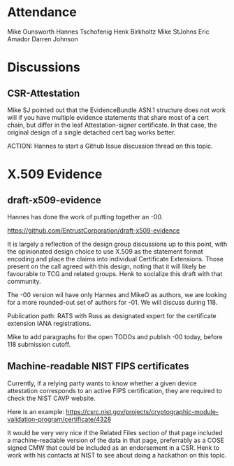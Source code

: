 # Attendance

Mike Ounsworth
Hannes Tschofenig
Henk Birkholtz
Mike StJohns
Eric Amador
Darren Johnson


# Discussions

## CSR-Attestation

Mike SJ pointed out that the EvidenceBundle ASN.1 structure does not work will if you have multiple evidence statements that share most of a cert chain, but differ in the leaf Attestation-signer certificate. In that case, the original design of a single detached cert bag works better.

ACTION: Hannes to start a Github Issue discussion thread on this topic.


# X.509 Evidence

## draft-x509-evidence

Hannes has done the work of putting together an -00.

https://github.com/EntrustCorporation/draft-x509-evidence

It is largely a reflection of the design group discussions up to this point, with the opinionated design choice to use X.509 as the statement format encoding and place the claims into individual Certificate Extensions. Those present on the call agreed with this design, noting that it will likely be favourable to TCG and related groups. Henk to socialize this draft with that community.

The -00 version wil have only Hannes and MikeO as authors, we are looking for a more rounded-out set of authors for -01. We will discuss during 118.

Publication path: RATS with Russ as designated expert for the certificate extension IANA registrations.

Mike to add paragraphs for the open TODOs and publish -00 today, before 118 submission cutoff.

## Machine-readable NIST FIPS certificates

Currently, if a relying party wants to know whether a given device attestation corresponds to an active FIPS certification, they are required to check the NIST CAVP website.

Here is an example:
https://csrc.nist.gov/projects/cryptographic-module-validation-program/certificate/4328

It would be very very nice if the Related Files section of that page included a machine-readable version of the data in that page, preferrably as a COSE signed CMW that could be included as an endorsement in a CSR. Henk to work with his contacts at NIST to see about doing a hackathon on this topic.
